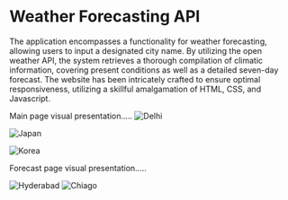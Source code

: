 # Weather Forecasting API
The application encompasses a functionality for weather forecasting, allowing users to input a designated city name. By utilizing the open weather API, the system retrieves a thorough compilation of climatic information, covering present conditions as well as a detailed seven-day forecast. The website has been intricately crafted to ensure optimal responsiveness, utilizing a skillful amalgamation of HTML, CSS, and Javascript.

Main page visual presentation.....
![Delhi](https://github.com/luckylaxmi03/Weather-Forecasting-API/assets/80615250/7b9d9866-a44a-441c-930c-e6c278eab54c)

![Japan](https://github.com/luckylaxmi03/Weather-Forecasting-API/assets/80615250/ffbf6a42-105f-4c2a-98cc-16ca62c1726d)

![Korea](https://github.com/luckylaxmi03/Weather-Forecasting-API/assets/80615250/24ae38c7-bc05-41c5-84d5-01a33b4e2c96)

Forecast page visual presentation.....

![Hyderabad](https://github.com/luckylaxmi03/Weather-Forecasting-API/assets/80615250/2fd27356-39a5-47ee-a1df-85eba908820a)
![Chiago](https://github.com/luckylaxmi03/Weather-Forecasting-API/assets/80615250/76d92093-d714-4378-882c-efb2c1f0c948)
